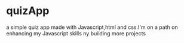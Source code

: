 # quizApp
a simple quiz app made with Javascript,html and css.I'm on a path on enhancing my Javascript skills ny building more projects
